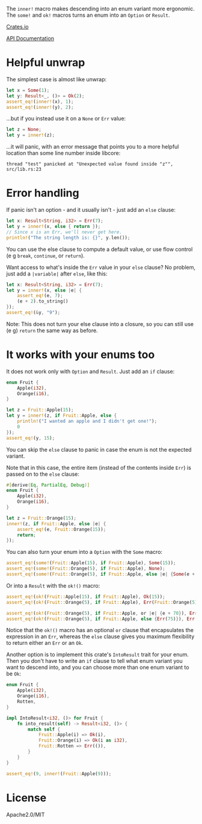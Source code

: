 The `inner!` macro makes descending into an enum variant
more ergonomic. The `some!` and `ok!` macros turns an enum
into an `Option` or `Result`. 

[Crates.io](https://crates.io/crates/inner/)

[API Documentation](http://diwic.github.io/rs-docs/inner/index.html)

# Helpful unwrap
The simplest case is almost like unwrap:

```rust
let x = Some(1);
let y: Result<_, ()> = Ok(2);
assert_eq!(inner!(x), 1);
assert_eq!(inner!(y), 2);
```

...but if you instead use it on a `None` or `Err` value:

```rust
let z = None;
let y = inner!(z);
```

...it will panic, with an error message that points you to a more
helpful location than some line number inside libcore:

```
thread "test" panicked at "Unexpected value found inside "z"", src/lib.rs:23
```

# Error handling
If panic isn't an option - and it usually isn't - just add an `else` clause:

```rust
let x: Result<String, i32> = Err(7);
let y = inner!(x, else { return });
// Since x is an Err, we'll never get here.
println!("The string length is: {}", y.len());
```

You can use the else clause to compute a default value, or use flow control
(e g `break`, `continue`, or `return`).

Want access to what's inside the `Err` value in your `else` clause?
No problem, just add a `|variable|` after `else`, like this:

```rust
let x: Result<String, i32> = Err(7);
let y = inner!(x, else |e| {
    assert_eq!(e, 7);
    (e + 2).to_string()
});
assert_eq!(&y, "9");
```

Note: This does not turn your else clause into a closure, so you can still use
(e g) `return` the same way as before.

# It works with your enums too

It does not work only with `Option` and `Result`. Just add an `if` clause:

```rust
enum Fruit {
    Apple(i32),
    Orange(i16),
}

let z = Fruit::Apple(15);
let y = inner!(z, if Fruit::Apple, else {
    println!("I wanted an apple and I didn't get one!");
    0
});
assert_eq!(y, 15);
```

You can skip the `else` clause to panic in case the enum is not
the expected variant.

Note that in this case, the entire item (instead of the contents inside
`Err`) is passed on to the `else` clause:

```rust
#[derive(Eq, PartialEq, Debug)]
enum Fruit {
    Apple(i32),
    Orange(i16),
}

let z = Fruit::Orange(15);
inner!(z, if Fruit::Apple, else |e| {
    assert_eq!(e, Fruit::Orange(15));
    return;
});
```

You can also turn your enum into a `Option` with the `Some` macro:

```rust
assert_eq!(some!(Fruit::Apple(15), if Fruit::Apple), Some(15));
assert_eq!(some!(Fruit::Orange(5), if Fruit::Apple), None);
assert_eq!(some!(Fruit::Orange(5), if Fruit::Apple, else |e| {Some(e + 2)}), Some(7));
```

Or into a `Result` with the `ok!()` macro:

```rust
assert_eq!(ok!(Fruit::Apple(15), if Fruit::Apple), Ok(15));
assert_eq!(ok!(Fruit::Orange(5), if Fruit::Apple), Err(Fruit::Orange(5)));

assert_eq!(ok!(Fruit::Orange(5), if Fruit::Apple, or |e| {e + 70}), Err(75));
assert_eq!(ok!(Fruit::Orange(5), if Fruit::Apple, else {Err(75)}), Err(75));
```

Notice that the `ok!()` macro has an optional `or` clause that encapsulates the
expression in an `Err`, whereas the `else` clause gives you maximum flexibility
to return either an `Err` or an `Ok`.


Another option is to implement this crate's `IntoResult` trait for
your enum. Then you don't have to write an `if` clause to tell what
enum variant you want to descend into, and you can choose more than
one enum variant to be `Ok`:

```rust
enum Fruit {
    Apple(i32),
    Orange(i16),
    Rotten,
}

impl IntoResult<i32, ()> for Fruit {
    fn into_result(self) -> Result<i32, ()> {
        match self {
            Fruit::Apple(i) => Ok(i),
            Fruit::Orange(i) => Ok(i as i32),
            Fruit::Rotten => Err(()),
        }
    }
}

assert_eq!(9, inner!(Fruit::Apple(9)));
```

# License
Apache2.0/MIT

